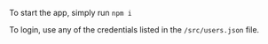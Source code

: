 To start the app, simply run <code>npm i</code>

To login, use any of the credentials listed in the <code>/src/users.json</code> file.
